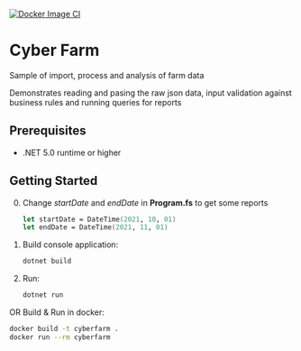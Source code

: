 [![Docker Image CI](https://github.com/dnovhorodov/cyberfarm/actions/workflows/docker-image.yml/badge.svg)](https://github.com/dnovhorodov/cyberfarm/actions/workflows/docker-image.yml)

# Cyber Farm

Sample of import, process and analysis of farm data

Demonstrates reading and pasing the raw json data, input validation against business rules and running queries for reports

## Prerequisites

* .NET 5.0 runtime or higher

## Getting Started

0. Change *startDate* and *endDate* in **Program.fs** to get some reports
   ```fsharp
   let startDate = DateTime(2021, 10, 01)
   let endDate = DateTime(2021, 11, 01)
   ```

1. Build console application:

   ```bash
   dotnet build
   ```

2. Run:

   ```bash
   dotnet run
   ```

OR Build & Run in docker:
   ```bash
   docker build -t cyberfarm .
   docker run --rm cyberfarm
   ```
